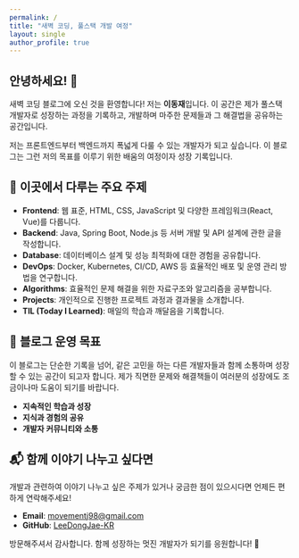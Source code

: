 ```yaml
---
permalink: /
title: "새벽 코딩, 풀스택 개발 여정"
layout: single
author_profile: true
---
```


## 안녕하세요! 👋

새벽 코딩 블로그에 오신 것을 환영합니다! 저는 **이동재**입니다. 이 공간은 제가 풀스택 개발자로 성장하는 과정을 기록하고, 개발하며 마주한 문제들과 그 해결법을 공유하는 공간입니다.

저는 프론트엔드부터 백엔드까지 폭넓게 다룰 수 있는 개발자가 되고 싶습니다. 이 블로그는 그런 저의 목표를 이루기 위한 배움의 여정이자 성장 기록입니다.



## 🌱 이곳에서 다루는 주요 주제

- **Frontend**: 웹 표준, HTML, CSS, JavaScript 및 다양한 프레임워크(React, Vue)를 다룹니다.
- **Backend**: Java, Spring Boot, Node.js 등 서버 개발 및 API 설계에 관한 글을 작성합니다.
- **Database**: 데이터베이스 설계 및 성능 최적화에 대한 경험을 공유합니다.
- **DevOps**: Docker, Kubernetes, CI/CD, AWS 등 효율적인 배포 및 운영 관리 방법을 연구합니다.
- **Algorithms**: 효율적인 문제 해결을 위한 자료구조와 알고리즘을 공부합니다.
- **Projects**: 개인적으로 진행한 프로젝트 과정과 결과물을 소개합니다.
- **TIL (Today I Learned)**: 매일의 학습과 깨달음을 기록합니다.



## 🚀 블로그 운영 목표

이 블로그는 단순한 기록을 넘어, 같은 고민을 하는 다른 개발자들과 함께 소통하며 성장할 수 있는 공간이 되고자 합니다. 제가 직면한 문제와 해결책들이 여러분의 성장에도 조금이나마 도움이 되기를 바랍니다.

- **지속적인 학습과 성장**
- **지식과 경험의 공유**
- **개발자 커뮤니티와 소통**



## 📬 함께 이야기 나누고 싶다면

개발과 관련하여 이야기 나누고 싶은 주제가 있거나 궁금한 점이 있으시다면 언제든 편하게 연락해주세요!

- **Email**: [movementj98@gmail.com](mailto:movementj98@gmail.com)
- **GitHub**: [LeeDongJae-KR](https://github.com/LeeDongJae-KR)

방문해주셔서 감사합니다. 함께 성장하는 멋진 개발자가 되기를 응원합니다! 🙌